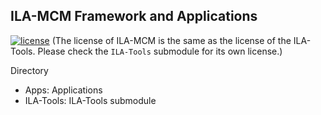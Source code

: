 ## ILA-MCM Framework and Applications

[![license](https://img.shields.io/github/license/mashape/apistatus.svg)](https://github.com/zhanghongce/ila-mcm-fmcad18/blob/master/LICENSE)
(The license of ILA-MCM is the same as the license of the ILA-Tools. Please check the `ILA-Tools` submodule for its own license.)

Directory
* Apps: Applications
* ILA-Tools: ILA-Tools submodule

